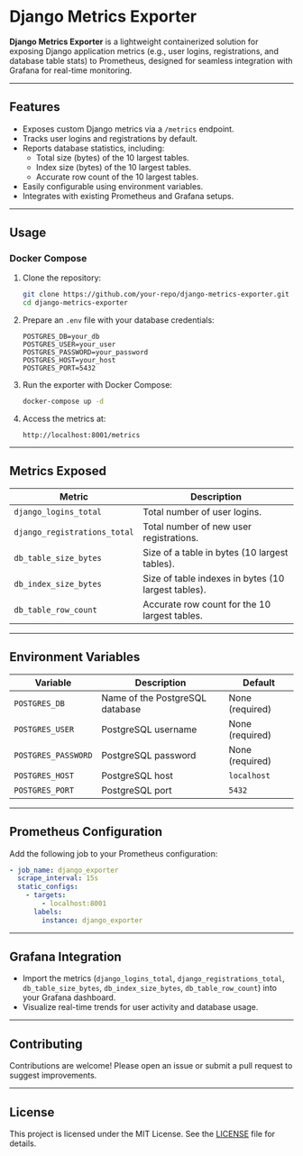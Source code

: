 
# Django Metrics Exporter

**Django Metrics Exporter** is a lightweight containerized solution for exposing Django application metrics (e.g., user logins, registrations, and database table stats) to Prometheus, designed for seamless integration with Grafana for real-time monitoring.

---

## Features

- Exposes custom Django metrics via a `/metrics` endpoint.
- Tracks user logins and registrations by default.
- Reports database statistics, including:
  - Total size (bytes) of the 10 largest tables.
  - Index size (bytes) of the 10 largest tables.
  - Accurate row count of the 10 largest tables.
- Easily configurable using environment variables.
- Integrates with existing Prometheus and Grafana setups.

---

## Usage

### Docker Compose

1. Clone the repository:
   ```bash
   git clone https://github.com/your-repo/django-metrics-exporter.git
   cd django-metrics-exporter
   ```

2. Prepare an `.env` file with your database credentials:
   ```env
   POSTGRES_DB=your_db
   POSTGRES_USER=your_user
   POSTGRES_PASSWORD=your_password
   POSTGRES_HOST=your_host
   POSTGRES_PORT=5432
   ```

3. Run the exporter with Docker Compose:
   ```bash
   docker-compose up -d
   ```

4. Access the metrics at:
   ```
   http://localhost:8001/metrics
   ```

---

## Metrics Exposed

| Metric                        | Description                                          |
|-------------------------------|------------------------------------------------------|
| `django_logins_total`         | Total number of user logins.                        |
| `django_registrations_total`  | Total number of new user registrations.             |
| `db_table_size_bytes`         | Size of a table in bytes (10 largest tables).       |
| `db_index_size_bytes`         | Size of table indexes in bytes (10 largest tables). |
| `db_table_row_count`          | Accurate row count for the 10 largest tables.       |

---

## Environment Variables

| Variable          | Description                       | Default        |
|--------------------|-----------------------------------|----------------|
| `POSTGRES_DB`      | Name of the PostgreSQL database   | None (required)|
| `POSTGRES_USER`    | PostgreSQL username              | None (required)|
| `POSTGRES_PASSWORD`| PostgreSQL password              | None (required)|
| `POSTGRES_HOST`    | PostgreSQL host                  | `localhost`    |
| `POSTGRES_PORT`    | PostgreSQL port                  | `5432`         |

---

## Prometheus Configuration

Add the following job to your Prometheus configuration:

```yaml
- job_name: django_exporter
  scrape_interval: 15s
  static_configs:
    - targets:
        - localhost:8001
      labels:
        instance: django_exporter
```

---

## Grafana Integration

- Import the metrics (`django_logins_total`, `django_registrations_total`, `db_table_size_bytes`, `db_index_size_bytes`, `db_table_row_count`) into your Grafana dashboard.
- Visualize real-time trends for user activity and database usage.

---

## Contributing

Contributions are welcome! Please open an issue or submit a pull request to suggest improvements.

---

## License

This project is licensed under the MIT License. See the [LICENSE](LICENSE) file for details.
